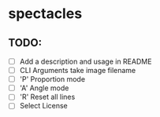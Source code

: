# spectacles

## TODO:
- [ ] Add a description and usage in README
- [ ] CLI Arguments take image filename
- [ ] 'P' Proportion mode
- [ ] 'A' Angle mode
- [ ] 'R' Reset all lines
- [ ] Select License
